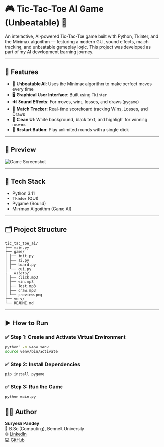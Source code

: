 # 🎮 Tic-Tac-Toe AI Game (Unbeatable) 🧠

An interactive, AI-powered Tic-Tac-Toe game built with Python, Tkinter, and the Minimax algorithm — featuring a modern GUI, sound effects, match tracking, and unbeatable gameplay logic. This project was developed as part of my AI development learning journey.

---

## 🚀 Features

- 🎯 **Unbeatable AI**: Uses the Minimax algorithm to make perfect moves every time
- 🖥️ **Graphical User Interface**: Built using `Tkinter`
- 🔊 **Sound Effects**: For moves, wins, losses, and draws (`pygame`)
- 🧮 **Match Tracker**: Real-time scoreboard tracking Wins, Losses, and Draws
- 🎨 **Clean UI**: White background, black text, and highlight for winning moves
- 🔁 **Restart Button**: Play unlimited rounds with a single click

---

## 📸 Preview

![Game Screenshot](assets/preview.png) <!-- Replace with your real image path -->

---

## 🧠 Tech Stack

- Python 3.11
- Tkinter (GUI)
- Pygame (Sound)
- Minimax Algorithm (Game AI)

---

## 🗂️ Project Structure

```
tic_tac_toe_ai/
├── main.py
├── game/
│ ├── init.py
│ ├── ai.py
│ ├── board.py
│ └── gui.py
├── assets/
│ ├── click.mp3
│ ├── win.mp3
│ ├── lost.mp3
│ ├── draw.mp3
│ └── preview.png
├── venv/
└── README.md
```

---

## ▶️ How to Run

### ✅ Step 1: Create and Activate Virtual Environment

```bash
python3 -m venv venv
source venv/bin/activate
```
### ✅ Step 2: Install Dependencies
```
pip install pygame
```
### ✅ Step 3: Run the Game
```
python main.py
```
## 🙋‍♂️ Author

**Suryesh Pandey**  
📍 B.Sc (Computing), Bennett University  
🌐 [LinkedIn](https://www.linkedin.com/in/suryesh-pandey-61b7a2291/)  
💻 [GitHub](https://github.com/SuryeshPandey)
